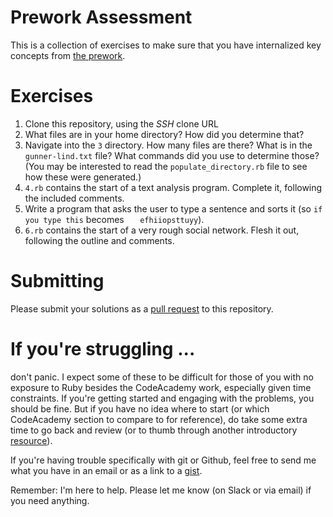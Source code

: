 # Prework Assessment

This is a collection of exercises to make sure that you have internalized key concepts from [the prework](https://github.com/TIY-DC-ROR-2015-May/course-notes/blob/master/prework.md).

# Exercises

1. Clone this repository, using the *SSH* clone URL
2. What files are in your home directory? How did you determine that?
3. Navigate into the `3` directory. How many files are there? What is in the `gunner-lind.txt` file? What commands did you use to determine those? (You may be interested to read the `populate_directory.rb` file to see how these were generated.)
4. `4.rb` contains the start of a text analysis program. Complete it, following the included comments.
5. Write a program that asks the user to type a sentence and sorts it (so `if you type this` becomes `   efhiiopsttuyy`).
6. `6.rb` contains the start of a very rough social network. Flesh it out, following the outline and comments.


# Submitting

Please submit your solutions as a [pull request](https://help.github.com/articles/using-pull-requests/) to this repository.

# If you're struggling ...

don't panic. I expect some of these to be difficult for those of you with no exposure to Ruby besides the CodeAcademy work, especially given time constraints. If you're getting started and engaging with the problems, you should be fine. But if you have no idea where to start (or which CodeAcademy section to compare to for reference), do take some extra time to go back and review (or to thumb through another introductory [resource](https://github.com/theironyard/rb-assignments/wiki/Resources)).

If you're having trouble specifically with git or Github, feel free to send me what you have in an email or as a link to a [gist](https://gist.github.com/).

Remember: I'm here to help. Please let me know (on Slack or via email) if you need anything.
